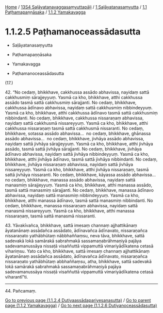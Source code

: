 
[Home](/) / [13S4 Saḷāyatanavaggasaṃyuttapāḷi](../../../../13S4.md) / [1 Saḷāyatanasaṃyutta](../../../1.md) / [1.1 Paṭhamapaṇṇāsaka](../../1.1.md) / [1.1.2 Yamakavagga](../1.1.2.md)

# 1.1.2.5 Paṭhamanoceassādasutta

* Saḷāyatanasaṃyutta

* Paṭhamapaṇṇāsaka

* Yamakavagga

* Paṭhamanoceassādasutta

(17.)

42\. “No cedaṃ, bhikkhave, cakkhussa assādo abhavissa, nayidaṃ sattā cakkhusmiṃ sārajjeyyuṃ. Yasmā ca kho, bhikkhave, atthi cakkhussa assādo tasmā sattā cakkhusmiṃ sārajjanti. No cedaṃ, bhikkhave, cakkhussa ādīnavo abhavissa, nayidaṃ sattā cakkhusmiṃ nibbindeyyuṃ. Yasmā ca kho, bhikkhave, atthi cakkhussa ādīnavo tasmā sattā cakkhusmiṃ nibbindanti. No cedaṃ, bhikkhave, cakkhussa nissaraṇaṃ abhavissa, nayidaṃ sattā cakkhusmā nissareyyuṃ. Yasmā ca kho, bhikkhave, atthi cakkhussa nissaraṇaṃ tasmā sattā cakkhusmā nissaranti. No cedaṃ, bhikkhave, sotassa assādo abhavissa…  no cedaṃ, bhikkhave, ghānassa assādo abhavissa…  no cedaṃ, bhikkhave, jivhāya assādo abhavissa, nayidaṃ sattā jivhāya sārajjeyyuṃ. Yasmā ca kho, bhikkhave, atthi jivhāya assādo, tasmā sattā jivhāya sārajjanti. No cedaṃ, bhikkhave, jivhāya ādīnavo abhavissa, nayidaṃ sattā jivhāya nibbindeyyuṃ. Yasmā ca kho, bhikkhave, atthi jivhāya ādīnavo, tasmā sattā jivhāya nibbindanti. No cedaṃ, bhikkhave, jivhāya nissaraṇaṃ abhavissa, nayidaṃ sattā jivhāya nissareyyuṃ. Yasmā ca kho, bhikkhave, atthi jivhāya nissaraṇaṃ, tasmā sattā jivhāya nissaranti. No cedaṃ, bhikkhave, kāyassa assādo abhavissa…  no cedaṃ, bhikkhave, manassa assādo abhavissa, nayidaṃ sattā manasmiṃ sārajjeyyuṃ. Yasmā ca kho, bhikkhave, atthi manassa assādo, tasmā sattā manasmiṃ sārajjanti. No cedaṃ, bhikkhave, manassa ādīnavo abhavissa, nayidaṃ sattā manasmiṃ nibbindeyyuṃ. Yasmā ca kho, bhikkhave, atthi manassa ādīnavo, tasmā sattā manasmiṃ nibbindanti. No cedaṃ, bhikkhave, manassa nissaraṇaṃ abhavissa, nayidaṃ sattā manasmā nissareyyuṃ. Yasmā ca kho, bhikkhave, atthi manassa nissaraṇaṃ, tasmā sattā manasmā nissaranti.

43\. Yāvakīvañca, bhikkhave, sattā imesaṃ channaṃ ajjhattikānaṃ āyatanānaṃ assādañca assādato, ādīnavañca ādīnavato, nissaraṇañca nissaraṇato yathābhūtaṃ nābbhaññaṃsu, neva tāva, bhikkhave, sattā sadevakā lokā samārakā sabrahmakā sassamaṇabrāhmaṇiyā pajāya sadevamanussāya nissaṭā visaññuttā vippamuttā vimariyādīkatena cetasā vihariṃsu. Yato ca kho, bhikkhave, sattā imesaṃ channaṃ ajjhattikānaṃ āyatanānaṃ assādañca assādato, ādīnavañca ādīnavato, nissaraṇañca nissaraṇato yathābhūtaṃ abbhaññaṃsu, atha, bhikkhave, sattā sadevakā lokā samārakā sabrahmakā sassamaṇabrāhmaṇiyā pajāya sadevamanussāya nissaṭā visaññuttā vippamuttā vimariyādīkatena cetasā viharantī”ti.

---

44\. Pañcamaṃ.



[Go to previous page (1.1.2.4 Dutiyaassādapariyesanasutta)](1.1.2.4.md) / [Go to parent page (1.1.2 Yamakavagga)](../1.1.2.md) / [Go to next page (1.1.2.6 Dutiyanoceassādasutta)](1.1.2.6.md)


